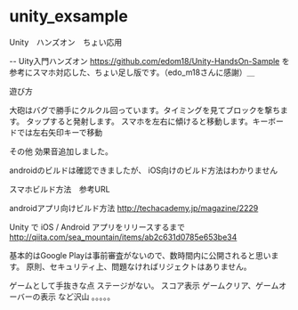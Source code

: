 # unity_exsample
Unity　ハンズオン　ちょい応用

--
Uity入門ハンズオン
https://github.com/edom18/Unity-HandsOn-Sample
を参考にスマホ対応した、ちょい足し版です。（edo_m18さんに感謝）＿

遊び方

大砲はバグで勝手にクルクル回っています。タイミングを見てブロックを撃ちます。
タップすると発射します。
スマホを左右に傾けると移動します。キーボードでは左右矢印キーで移動


その他
効果音追加しました。



androidのビルドは確認できましたが、
iOS向けのビルド方法はわかりません


スマホビルド方法　参考URL

androidアプリ向けビルド方法
http://techacademy.jp/magazine/2229

Unity で iOS / Android アプリをリリースするまで
http://qiita.com/sea_mountain/items/ab2c631d0785e653be34


基本的はGoogle Playは事前審査がないので、数時間内に公開されると思います。
原則、セキュリティ上、問題なければリジェクトはありません。




ゲームとして手抜きな点
ステージがない。
スコア表示
ゲームクリア、ゲームオーバーの表示
など沢山
。。。。。






